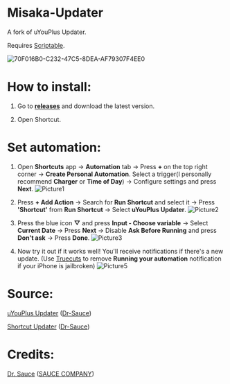 # Misaka-Updater
A fork of uYouPlus Updater.

Requires [Scriptable](https://apps.apple.com/app/scriptable/id1405459188).

![70F016B0-C232-47C5-8DEA-AF79307F4EE0](https://github.com/Dr-Sauce/Misaka-Updater/assets/82555878/1a1f338a-09e1-41f9-8ccf-c364c74d9a02)

# How to install:

1. Go to [**releases**](https://github.com/Dr-Sauce/misakaupdater/releases/latest) and download the latest version.

2. Open Shortcut.

# Set automation:

1. Open **Shortcuts** app → **Automation** tab → Press **+** on the top right corner → **Create Personal Automation**. Select a trigger(I personally recommend **Charger** or **Time of Day**) → Configure settings and press **Next**.
![Picture1](https://github.com/Dr-Sauce/ReVancedNotifier/assets/82555878/e1c95448-c144-43c4-9c07-95e4eab59223)

2. Press **+ Add Action** → Search for **Run Shortcut** and select it → Press **'Shortcut'** from **Run Shortcut** → Select **uYouPlus Updater**.
![Picture2](https://github.com/Dr-Sauce/ReVancedNotifier/assets/82555878/ff279bfe-a424-4cbd-9b02-37e7a1240df3)

3. Press the blue icon **▽** and press **Input - Choose variable** → Select **Current Date** → Press **Next** → Disable **Ask Before Running** and press **Don't ask** → Press **Done**.
![Picture3](https://github.com/Dr-Sauce/ReVancedNotifier/assets/82555878/80d441e5-f9d7-4025-84a5-5b9a134b3de4)

4. Now try it out if it works well! You'll receive notifications if there's a new update. (Use [Truecuts](https://github.com/qnblackcat/rootless-tweaks/releases/download/090623/com.ethanrdoesmc.truecuts_1.2.0_iphoneos-arm64.deb) to remove **Running your automation** notification if your iPhone is jailbroken)
![Picture5](https://github.com/Dr-Sauce/ReVancedNotifier/assets/82555878/db974238-6d72-4cc7-b079-ac6b1673dcad)

# Source:
[uYouPlus Updater](https://github.com/Dr-Sauce/uyouplusupdater) ([Dr-Sauce](https://github.com/Dr-Sauce))

[Shortcut Updater](https://github.com/Dr-Sauce/ShortcutUpdater) ([Dr-Sauce](https://github.com/Dr-Sauce))

# Credits:

[Dr. Sauce](https://github.com/dr-sauce) ([SAUCE COMPANY](https://m.blog.naver.com/saucecompany_))
